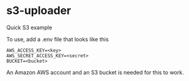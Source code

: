 # s3-uploader
Quick S3 example

To use, add a .env file that looks like this

```
AWS_ACCESS_KEY=<key>
AWS_SECRET_ACCESS_KEY=<secret>
BUCKET=<bucket>
```

An Amazon AWS account and an S3 bucket is needed for this to work.